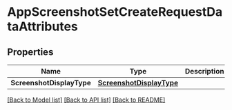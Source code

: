 # AppScreenshotSetCreateRequestDataAttributes

## Properties

Name | Type | Description | Notes
------------ | ------------- | ------------- | -------------
**ScreenshotDisplayType** | [**ScreenshotDisplayType**](ScreenshotDisplayType.md) |  | 

[[Back to Model list]](../README.md#documentation-for-models) [[Back to API list]](../README.md#documentation-for-api-endpoints) [[Back to README]](../README.md)


